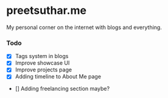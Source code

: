 # preetsuthar.me

My personal corner on the internet with blogs and everything.

### Todo

- [x] Tags system in blogs
- [x] Improve showcase UI
- [x] Improve projects page
- [x] Adding timeline to About Me page
- [] Adding freelancing section maybe?